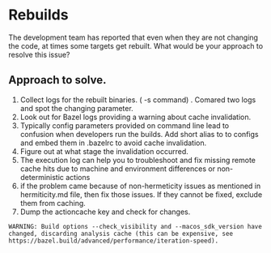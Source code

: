 # Rebuilds

The development team has reported that even when they are not changing the code, at
times some targets get rebuilt. What would be your approach to resolve this issue?

## Approach to solve. 

1) Collect logs for the rebuilt binaries. ( -s command) . Comared two logs and spot the changing parameter.
2) Look out for Bazel logs providing a warning about cache invalidation. 
3) Typically config parameters provided on command line lead to confusion when developers run the builds. Add short alias to to configs and embed them in .bazelrc to avoid cache invalidation.
4) Figure out at what stage the invalidation occurred. 
5) The execution log can help you to troubleshoot and fix missing remote cache hits due to machine and environment differences or non-deterministic actions
6) if the problem came because of non-hermeticity issues as mentioned in hermiticity.md file, then fix those issues. If they cannot be fixed, exclude them from caching. 
7) Dump the actioncache key and check for changes. 

```
WARNING: Build options --check_visibility and --macos_sdk_version have changed, discarding analysis cache (this can be expensive, see https://bazel.build/advanced/performance/iteration-speed).
```
